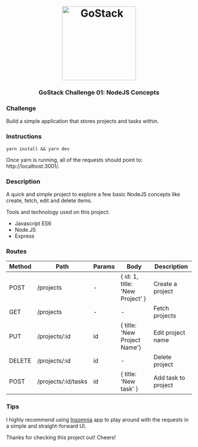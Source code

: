 <h1 align="center">
    <img alt="GoStack" src="https://rocketseat-cdn.s3-sa-east-1.amazonaws.com/bootcamp-header.png" width="200px" />
</h1>

<h3 align="center">
  GoStack Challenge 01: NodeJS Concepts
</h3>

### Challenge

Build a simple application that stores projects and tasks within.

### Instructions ###
```
yarn install && yarn dev
```
Once yarn is running, all of the requests should point to: http://localhost:3001/.

### Description ###
A quick and simple project to explore a few basic NodeJS concepts like create, fetch, edit and delete items.

Tools and technology used on this project:

- Javascript ES6
- Node.JS
- Express

### Routes ###
| Method | Path | Params | Body | Description |
| ------ | ------ | ------ | ------ | ------ |
| POST | /projects | - | { id: 1, title: 'New Project' } | Create a project | 
| GET | /projects | - | - | Fetch projects | 
| PUT | /projects/:id | id | { title: 'New Project Name'} | Edit project name | 
| DELETE | /projects/:id | id | - | Delete project | 
| POST | /projects/:id/tasks | id | { title: 'New task' } | Add task to project | 

### Tips ###
I highly recommend using [Insomnia](https://insomnia.rest/) app to play around with the requests in a simple and straight-forward UI.

Thanks for checking this project out! Cheers!

